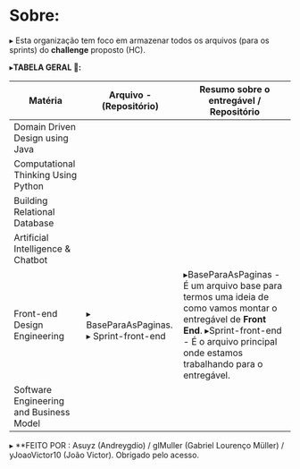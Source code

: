 # Sobre:

▸ Esta organização tem foco em armazenar todos os arquivos (para os sprints) do **challenge** proposto (HC). 


▸**TABELA GERAL 📁:**

| Matéria                                 | Arquivo - (Repositório)                 | Resumo sobre o entregável / Repositório                                                                                                                                                                                         |
| --------------------------------------- | --------------------------------------- | ------------------------------------------------------------------------------------------------------------------------------------------------------------------------------------------------------------------------------- |
| Domain Driven Design using Java         |                                         |                                                                                                                                                                                                                                 |
| Computational Thinking Using Python     |                                         |                                                                                                                                                                                                                                 |
| Building Relational Database            |                                         |                                                                                                                                                                                                                                 |
| Artificial Intelligence & Chatbot       |                                         |                                                                                                                                                                                                                                 |
| Front-end Design Engineering            | ▸ BaseParaAsPaginas. ▸ Sprint-front-end | ▸BaseParaAsPaginas - É um arquivo base para termos uma ideia de como vamos montar o entregável de **Front End**.                          ▸Sprint-front-end - É o arquivo principal onde estamos trabalhando para o entregável. |
| Software Engineering and Business Model |                                         |                                                                                                                                                                                                                                 |



▸ **FEITO POR : Asuyz (Andreygdio) / glMuller (Gabriel Lourenço Müller) / yJoaoVictor10 (João Victor). Obrigado pelo acesso.
